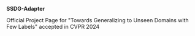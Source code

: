 **SSDG-Adapter**

Official Project Page for "Towards Generalizing to Unseen Domains with Few Labels" accepted in CVPR 2024

